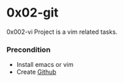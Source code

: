 # 0x02-git
  
0x002-vi Project is a vim related tasks.


### Precondition 

- Install emacs or vim
- Create [Github](https://github.com/)

